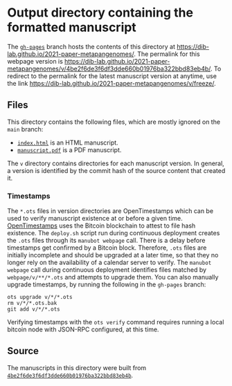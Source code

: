 # Output directory containing the formatted manuscript

The [`gh-pages`](https://github.com/dib-lab/2021-paper-metapangenomes/tree/gh-pages) branch hosts the contents of this directory at <https://dib-lab.github.io/2021-paper-metapangenomes/>.
The permalink for this webpage version is <https://dib-lab.github.io/2021-paper-metapangenomes/v/4be2f6de3f6df3dde660b01976ba322bbd83eb4b/>.
To redirect to the permalink for the latest manuscript version at anytime, use the link <https://dib-lab.github.io/2021-paper-metapangenomes/v/freeze/>.

## Files

This directory contains the following files, which are mostly ignored on the `main` branch:

+ [`index.html`](index.html) is an HTML manuscript.
+ [`manuscript.pdf`](manuscript.pdf) is a PDF manuscript.

The `v` directory contains directories for each manuscript version.
In general, a version is identified by the commit hash of the source content that created it.

### Timestamps

The `*.ots` files in version directories are OpenTimestamps which can be used to verify manuscript existence at or before a given time.
[OpenTimestamps](https://opentimestamps.org/) uses the Bitcoin blockchain to attest to file hash existence.
The `deploy.sh` script run during continuous deployment creates the `.ots` files through its `manubot webpage` call.
There is a delay before timestamps get confirmed by a Bitcoin block.
Therefore, `.ots` files are initially incomplete and should be upgraded at a later time, so that they no longer rely on the availability of a calendar server to verify.
The `manubot webpage` call during continuous deployment identifies files matched by `webpage/v/**/*.ots` and attempts to upgrade them.
You can also manually upgrade timestamps, by running the following in the `gh-pages` branch:

```shell
ots upgrade v/*/*.ots
rm v/*/*.ots.bak
git add v/*/*.ots
```

Verifying timestamps with the `ots verify` command requires running a local bitcoin node with JSON-RPC configured, at this time.

## Source

The manuscripts in this directory were built from
[`4be2f6de3f6df3dde660b01976ba322bbd83eb4b`](https://github.com/dib-lab/2021-paper-metapangenomes/commit/4be2f6de3f6df3dde660b01976ba322bbd83eb4b).
